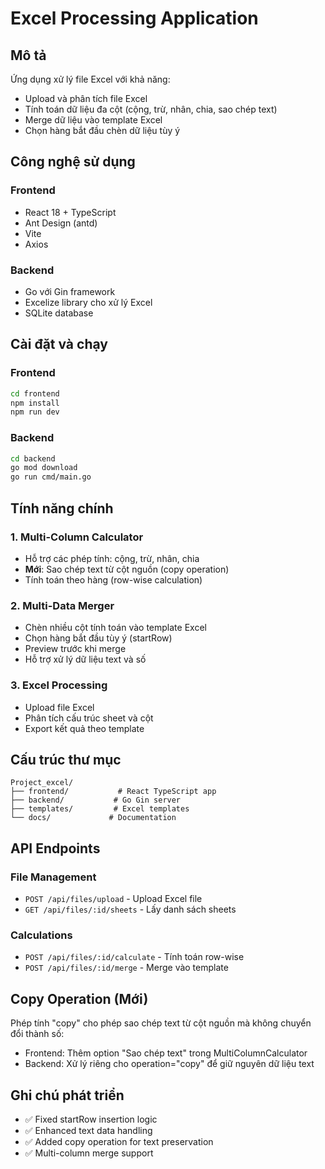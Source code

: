 # Excel Processing Application

## Mô tả

Ứng dụng xử lý file Excel với khả năng:

- Upload và phân tích file Excel
- Tính toán dữ liệu đa cột (cộng, trừ, nhân, chia, sao chép text)
- Merge dữ liệu vào template Excel
- Chọn hàng bắt đầu chèn dữ liệu tùy ý

## Công nghệ sử dụng

### Frontend

- React 18 + TypeScript
- Ant Design (antd)
- Vite
- Axios

### Backend

- Go với Gin framework
- Excelize library cho xử lý Excel
- SQLite database

## Cài đặt và chạy

### Frontend

```bash
cd frontend
npm install
npm run dev
```

### Backend

```bash
cd backend
go mod download
go run cmd/main.go
```

## Tính năng chính

### 1. Multi-Column Calculator

- Hỗ trợ các phép tính: cộng, trừ, nhân, chia
- **Mới**: Sao chép text từ cột nguồn (copy operation)
- Tính toán theo hàng (row-wise calculation)

### 2. Multi-Data Merger

- Chèn nhiều cột tính toán vào template Excel
- Chọn hàng bắt đầu tùy ý (startRow)
- Preview trước khi merge
- Hỗ trợ xử lý dữ liệu text và số

### 3. Excel Processing

- Upload file Excel
- Phân tích cấu trúc sheet và cột
- Export kết quả theo template

## Cấu trúc thư mục

```
Project_excel/
├── frontend/           # React TypeScript app
├── backend/           # Go Gin server
├── templates/         # Excel templates
└── docs/             # Documentation
```

## API Endpoints

### File Management

- `POST /api/files/upload` - Upload Excel file
- `GET /api/files/:id/sheets` - Lấy danh sách sheets

### Calculations

- `POST /api/files/:id/calculate` - Tính toán row-wise
- `POST /api/files/:id/merge` - Merge vào template

## Copy Operation (Mới)

Phép tính "copy" cho phép sao chép text từ cột nguồn mà không chuyển đổi thành số:

- Frontend: Thêm option "Sao chép text" trong MultiColumnCalculator
- Backend: Xử lý riêng cho operation="copy" để giữ nguyên dữ liệu text

## Ghi chú phát triển

- ✅ Fixed startRow insertion logic
- ✅ Enhanced text data handling
- ✅ Added copy operation for text preservation
- ✅ Multi-column merge support
